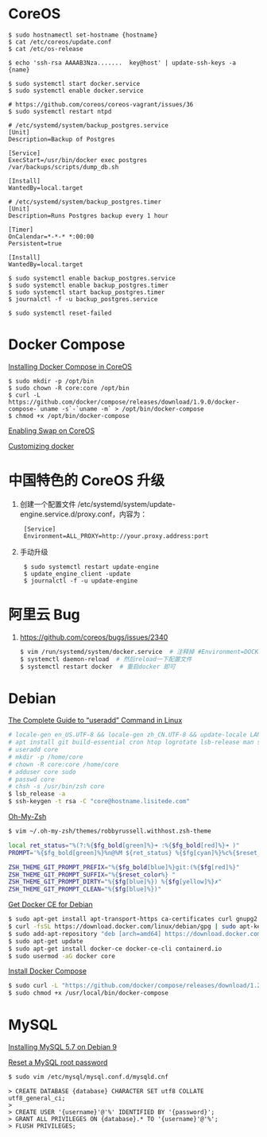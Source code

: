 CoreOS
==

    $ sudo hostnamectl set-hostname {hostname}
    $ cat /etc/coreos/update.conf
    $ cat /etc/os-release

    $ echo 'ssh-rsa AAAAB3Nza.......  key@host' | update-ssh-keys -a {name}
    
    $ sudo systemctl start docker.service
    $ sudo systemctl enable docker.service

    # https://github.com/coreos/coreos-vagrant/issues/36
    $ sudo systemctl restart ntpd
    
    # /etc/systemd/system/backup_postgres.service
    [Unit]
    Description=Backup of Postgres

    [Service]
    ExecStart=/usr/bin/docker exec postgres /var/backups/scripts/dump_db.sh

    [Install]
    WantedBy=local.target

    # /etc/systemd/system/backup_postgres.timer
    [Unit]
    Description=Runs Postgres backup every 1 hour

    [Timer]
    OnCalendar=*-*-* *:00:00
    Persistent=true

    [Install]
    WantedBy=local.target
    
    $ sudo systemctl enable backup_postgres.service
    $ sudo systemctl enable backup_postgres.timer
    $ sudo systemctl start backup_postgres.timer
    $ journalctl -f -u backup_postgres.service
    
    $ sudo systemctl reset-failed

Docker Compose
==

[Installing Docker Compose in CoreOS](http://www.ericluwj.com/2015/10/20/installing-docker-compose-in-coreos.html)

```
$ sudo mkdir -p /opt/bin
$ sudo chown -R core:core /opt/bin
$ curl -L https://github.com/docker/compose/releases/download/1.9.0/docker-compose-`uname -s`-`uname -m` > /opt/bin/docker-compose
$ chmod +x /opt/bin/docker-compose
```

[Enabling Swap on CoreOS](https://www.matthowlett.com/notes/2015/08/01/coreos-swap.html)

[Customizing docker](https://coreos.com/os/docs/latest/customizing-docker.html)

中国特色的 CoreOS 升级
==

1. 创建一个配置文件 /etc/systemd/system/update-engine.service.d/proxy.conf，内容为：

        [Service]
        Environment=ALL_PROXY=http://your.proxy.address:port

2. 手动升级

        $ sudo systemctl restart update-engine
        $ update_engine_client -update
        $ journalctl -f -u update-engine

阿里云 Bug
==

1. https://github.com/coreos/bugs/issues/2340

    ```bash
    $ vim /run/systemd/system/docker.service  # 注释掉 #Environment=DOCKER_SELINUX=--selinux-enabled=true
    $ systemctl daemon-reload  # 然后reload一下配置文件
    $ systemctl restart docker  # 重启docker 即可
    ```

Debian
==

[The Complete Guide to “useradd” Command in Linux](http://www.tecmint.com/add-users-in-linux/)

```bash
# locale-gen en_US.UTF-8 && locale-gen zh_CN.UTF-8 && update-locale LANG=en_US.UTF-8
# apt install git build-essential cron htop logrotate lsb-release man sgml-base software-properties-common ssl-cert unzip xml-core libxml2 zsh
# useradd core
# mkdir -p /home/core
# chown -R core:core /home/core
# adduser core sudo
# passwd core
# chsh -s /usr/bin/zsh core
$ lsb_release -a
$ ssh-keygen -t rsa -C "core@hostname.lisitede.com"
```

[Oh-My-Zsh](https://github.com/robbyrussell/oh-my-zsh)

```bash
$ vim ~/.oh-my-zsh/themes/robbyrussell.withhost.zsh-theme

local ret_status="%(?:%{$fg_bold[green]%}➜ :%{$fg_bold[red]%}➜ )"
PROMPT='%{$fg_bold[green]%}%n@%M ${ret_status} %{$fg[cyan]%}%c%{$reset_color%} $(git_prompt_info)'

ZSH_THEME_GIT_PROMPT_PREFIX="%{$fg_bold[blue]%}git:(%{$fg[red]%}"
ZSH_THEME_GIT_PROMPT_SUFFIX="%{$reset_color%} "
ZSH_THEME_GIT_PROMPT_DIRTY="%{$fg[blue]%}) %{$fg[yellow]%}✗"
ZSH_THEME_GIT_PROMPT_CLEAN="%{$fg[blue]%})"
```

[Get Docker CE for Debian](https://docs.docker.com/install/linux/docker-ce/debian/)

```bash
$ sudo apt-get install apt-transport-https ca-certificates curl gnupg2 software-properties-common
$ curl -fsSL https://download.docker.com/linux/debian/gpg | sudo apt-key add -
$ sudo add-apt-repository "deb [arch=amd64] https://download.docker.com/linux/debian $(lsb_release -cs) stable"
$ sudo apt-get update
$ sudo apt-get install docker-ce docker-ce-cli containerd.io
$ sudo usermod -aG docker core
```

[Install Docker Compose](https://docs.docker.com/compose/install/)

```bash
$ sudo curl -L "https://github.com/docker/compose/releases/download/1.24.1/docker-compose-$(uname -s)-$(uname -m)" -o /usr/local/bin/docker-compose
$ sudo chmod +x /usr/local/bin/docker-compose
```

MySQL
==

[Installing MySQL 5.7 on Debian 9](https://www.globo.tech/learning-center/install-mysql-5-7-debian-9/)

[Reset a MySQL root password](https://support.rackspace.com/how-to/mysql-resetting-a-lost-mysql-root-password/)

```bash
$ sudo vim /etc/mysql/mysql.conf.d/mysqld.cnf
```

```mysql
> CREATE DATABASE {database} CHARACTER SET utf8 COLLATE utf8_general_ci;
>
> CREATE USER '{username}'@'%' IDENTIFIED BY '{password}';
> GRANT ALL PRIVILEGES ON {database}.* TO '{username}'@'%';
> FLUSH PRIVILEGES;
```
